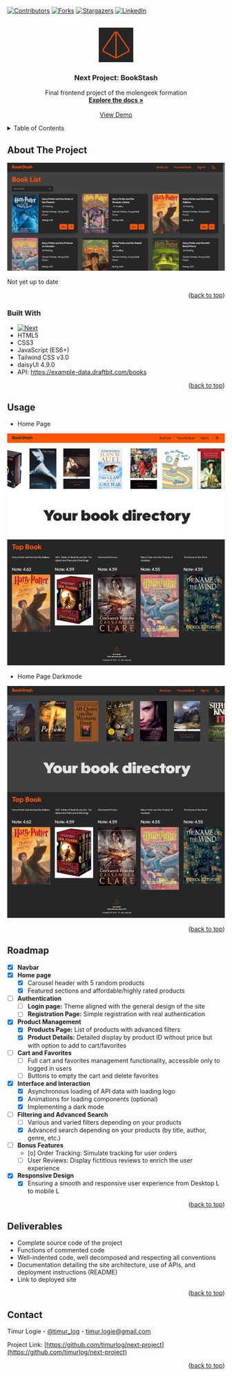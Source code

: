 <!-- Improved compatibility of back to top link: See: https://github.com/othneildrew/Best-README-Template/pull/73 -->

<a name="readme-top"></a>

<!--
*** Thanks for checking out the Best-README-Template. If you have a suggestion
*** that would make this better, please fork the repo and create a pull request
*** or simply open an issue with the tag "enhancement".
*** Don't forget to give the project a star!
*** Thanks again! Now go create something AMAZING! :D
-->

<!-- PROJECT SHIELDS -->
<!--
*** I'm using markdown "reference style" links for readability.
*** Reference links are enclosed in brackets [ ] instead of parentheses ( ).
*** See the bottom of this document for the declaration of the reference variables
*** for contributors-url, forks-url, etc. This is an optional, concise syntax you may use.
*** https://www.markdownguide.org/basic-syntax/#reference-style-links
-->

[![Contributors][contributors-shield]][contributors-url]
[![Forks][forks-shield]][forks-url]
[![Stargazers][stars-shield]][stars-url]
[![LinkedIn][linkedin-shield]][linkedin-url]

<!-- PROJECT LOGO -->
<br />
<div align="center">
  <a href="https://github.com/timurlog/next-project">
    <img src="./public/image/icon/favicon.png" alt="Logo" width="80" height="80">
  </a>

<h3 align="center">Next Project: BookStash</h3>

  <p align="center">
    Final frontend project of the molengeek formation
    <br />
    <a href="https://github.com/timurlog/next-project"><strong>Explore the docs »</strong></a>
    <br />
    <br />
    <a href="https://github.com/timurlog/next-project">View Demo</a>
  </p>
</div>

<!-- TABLE OF CONTENTS -->
<details>
  <summary>Table of Contents</summary>
  <ol>
    <li>
      <a href="#about-the-project">About The Project</a>
      <ul>
        <li><a href="#built-with">Built With</a></li>
      </ul>
    </li>
    <li><a href="#usage">Usage</a></li>
    <li><a href="#roadmap">Roadmap</a></li>
    <li><a href="#deliverables">Deliverables</a></li>
    <li><a href="#contact">Contact</a></li>
  </ol>
</details>

<!-- ABOUT THE PROJECT -->

## About The Project

[![Product Name Screen Shot][product-screenshot]](https://timurlog.github.io/next-project/)

Not yet up to date

<p align="right">(<a href="#readme-top">back to top</a>)</p>

### Built With

- [![Next][Next.js]][Next-url]
- HTML5
- CSS3
- JavaScript (ES6+)
- Tailwind CSS v3.0
- daisyUI 4.9.0
- API: https://example-data.draftbit.com/books

<p align="right">(<a href="#readme-top">back to top</a>)</p>

<!-- USAGE EXAMPLES -->

## Usage

- Home Page

[![Homepage Name Screen Shot][homepage-screenshot]](https://timurlog.github.io/next-project/)

- Home Page Darkmode

[![Homepage Name Screen Shot][homepageD-screenshot]](https://timurlog.github.io/next-project/)

<p align="right">(<a href="#readme-top">back to top</a>)</p>

<!-- ROADMAP -->

## Roadmap

- [x] **Navbar**
- [x] **Home page**
  - [x] Carousel header with 5 random products
  - [x] Featured sections and affordable/highly rated products
- [ ] **Authentication**
  - [ ] **Login page:** Theme aligned with the general design of the site
  - [ ] **Registration Page:** Simple registration with real authentication
- [x] **Product Management**
  - [x] **Products Page:** List of products with advanced filters
  - [x] **Product Details:** Detailed display by product ID without price but with option to add to cart/favorites
- [ ] **Cart and Favorites**
  - [ ] Full cart and favorites management functionality, accessible only to logged in users
  - [ ] Buttons to empty the cart and delete favorites
- [x] **Interface and Interaction**
  - [x] Asynchronous loading of API data with loading logo
  - [x] Animations for loading components (optional)
  - [x] Implementing a dark mode
- [ ] **Filtering and Advanced Search**
  - [ ] Various and varied filters depending on your products
  - [x] Advanced search depending on your products (by title, author, genre, etc.)
- [ ] **Bonus Features**
  - [o] Order Tracking: Simulate tracking for user orders
  - [ ] User Reviews: Display fictitious reviews to enrich the user experience
- [x] **Responsive Design**
  - [x] Ensuring a smooth and responsive user experience from Desktop L to mobile L

<p align="right">(<a href="#readme-top">back to top</a>)</p>

<!-- DELIVERABLES -->

## Deliverables

- Complete source code of the project
- Functions of commented code
- Well-indented code, well decomposed and respecting all conventions
- Documentation detailing the site architecture, use of APIs, and deployment instructions (README)
- Link to deployed site

<p align="right">(<a href="#readme-top">back to top</a>)</p>

<!-- CONTACT -->

## Contact

Timur Logie - [@timur_log](https://twitter.com/timur_log) - timur.logie@gmail.com

Project Link: [https://github.com/timurlog/next-project](https://github.com/timurlog/next-project)

<p align="right">(<a href="#readme-top">back to top</a>)</p>

<!-- MARKDOWN LINKS & IMAGES -->
<!-- https://www.markdownguide.org/basic-syntax/#reference-style-links -->

[contributors-shield]: https://img.shields.io/github/contributors/timurlog/next-project.svg?style=for-the-badge
[contributors-url]: https://github.com/timurlog/next-project/graphs/contributors
[forks-shield]: https://img.shields.io/github/forks/timurlog/next-project.svg?style=for-the-badge
[forks-url]: https://github.com/timurlog/next-project/network/members
[stars-shield]: https://img.shields.io/github/stars/timurlog/next-project.svg?style=for-the-badge
[stars-url]: https://github.com/timurlog/next-project/stargazers
[issues-shield]: https://img.shields.io/github/issues/timurlog/next-project.svg?style=for-the-badge
[issues-url]: https://github.com/timurlog/next-project/issues
[license-shield]: https://img.shields.io/github/license/timurlog/next-project.svg?style=for-the-badge
[license-url]: https://github.com/timurlog/next-project/blob/master/LICENSE.txt
[linkedin-shield]: https://img.shields.io/badge/-LinkedIn-black.svg?style=for-the-badge&logo=linkedin&colorB=555
[linkedin-url]: https://linkedin.com/in/timur-logie/
[product-screenshot]: ./public/image/screeshot/booklist.png
[homepage-screenshot]: ./public/image/screeshot/homepage.png
[homepageD-screenshot]: ./public/image/screeshot/homepagedarkmode.png
[Next.js]: https://img.shields.io/badge/next.js-000000?style=for-the-badge&logo=nextdotjs&logoColor=white
[Next-url]: https://nextjs.org/
[React.js]: https://img.shields.io/badge/React-20232A?style=for-the-badge&logo=react&logoColor=61DAFB
[React-url]: https://reactjs.org/
[Vue.js]: https://img.shields.io/badge/Vue.js-35495E?style=for-the-badge&logo=vuedotjs&logoColor=4FC08D
[Vue-url]: https://vuejs.org/
[Angular.io]: https://img.shields.io/badge/Angular-DD0031?style=for-the-badge&logo=angular&logoColor=white
[Angular-url]: https://angular.io/
[Svelte.dev]: https://img.shields.io/badge/Svelte-4A4A55?style=for-the-badge&logo=svelte&logoColor=FF3E00
[Svelte-url]: https://svelte.dev/
[Laravel.com]: https://img.shields.io/badge/Laravel-FF2D20?style=for-the-badge&logo=laravel&logoColor=white
[Laravel-url]: https://laravel.com
[Bootstrap.com]: https://img.shields.io/badge/Bootstrap-563D7C?style=for-the-badge&logo=bootstrap&logoColor=white
[Bootstrap-url]: https://getbootstrap.com
[JQuery.com]: https://img.shields.io/badge/jQuery-0769AD?style=for-the-badge&logo=jquery&logoColor=white
[JQuery-url]: https://jquery.com
